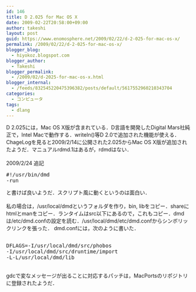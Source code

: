 ```yaml
---
id: 146
title: D 2.025 for Mac OS X
date: 2009-02-22T20:58:00+09:00
author: takeshi
layout: post
guid: https://www.enomosphere.net/2009/02/22/d-2-025-for-mac-os-x/
permalink: /2009/02/22/d-2-025-for-mac-os-x/
blogger_blog:
  - hiyokoz.blogspot.com
blogger_author:
  - Takeshi
blogger_permalink:
  - /2009/02/d-2025-for-mac-os-x.html
blogger_internal:
  - /feeds/832545220475396382/posts/default/5617552960210343704
categories:
  - コンピュータ
tags:
  - dlang
---
```

D 2.025には，Mac OS X版が含まれている．D言語を開発したDigital Mars社純正で，Intel Macで動作する．writeln()等D 2.0で追加された機能が使える．ChageLogを見ると2009/2/14に公開された2.025からMac OS X版が追加されたようだ．マニュアルrdmd.1はあるが，rdmdはない．<br /><br />2009/2/24 追記<br /><pre>#!/usr/bin/dmd -run</pre>と書けば良いようだ．スクリプト風に動くというのは面白い．<br /><br />私の場合は，/usr/local/dmdというフォルダを作り，bin, libをコピー．shareにhtmlとmanをコピー．ランタイムはsrc以下にあるので，これもコピー．dmdは/etc/dmd.confの設定を読む．/usr/local/dmd/etc/dmd.confからシンボリックリンクを張った． dmd.confには，次のように書いた．<br /><pre><br />DFLAGS=-I/usr/local/dmd/src/phobos -I/usr/local/dmd/src/druntime/import -L-L/usr/local/dmd/lib<br /></pre><br />gdcで変なメッセージが出ることに対応するパッチは，MacPortsのリポジトリに登録されたようだ．
